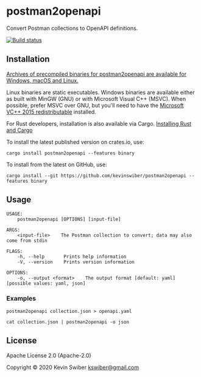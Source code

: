 # postman2openapi

Convert Postman collections to OpenAPI definitions.

[![Build status](https://github.com/kevinswiber/postman2openapi/workflows/ci/badge.svg)](https://github.com/kevinswiber/postman2openapi/actions)

## Installation

[Archives of precompiled binaries for postman2openapi are available for Windows,
macOS and Linux.](https://github.com/kevinswiber/postman2openapi/releases)

Linux binaries are static executables. Windows binaries are available either as
built with MinGW (GNU) or with Microsoft Visual C++ (MSVC). When possible,
prefer MSVC over GNU, but you'll need to have the [Microsoft VC++ 2015
redistributable](https://www.microsoft.com/en-us/download/details.aspx?id=48145)
installed.

For Rust developers, installation is also available via Cargo.  [Installing Rust and Cargo](https://doc.rust-lang.org/cargo/getting-started/installation.html)

To install the latest published version on crates.io, use:

```
cargo install postman2openapi --features binary
```

To install from the latest on GitHub, use:

```
cargo install --git https://github.com/kevinswiber/postman2openapi --features binary
```

## Usage

```
USAGE:
    postman2openapi [OPTIONS] [input-file]

ARGS:
    <input-file>    The Postman collection to convert; data may also come from stdin

FLAGS:
    -h, --help       Prints help information
    -V, --version    Prints version information

OPTIONS:
    -o, --output <format>    The output format [default: yaml]  [possible values: yaml, json]
```

### Examples

```
postman2openapi collection.json > openapi.yaml
```

```
cat collection.json | postman2openapi -o json
```

## License

Apache License 2.0 (Apache-2.0)

Copyright © 2020 Kevin Swiber kswiber@gmail.com